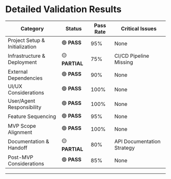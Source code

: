 # Detailed Validation Results

| **Category**                   | **Status**     | **Pass Rate** | **Critical Issues**        |
| ------------------------------ | -------------- | ------------- | -------------------------- |
| Project Setup & Initialization | 🟢 **PASS**    | 95%           | None                       |
| Infrastructure & Deployment    | 🟡 **PARTIAL** | 75%           | CI/CD Pipeline Missing     |
| External Dependencies          | 🟢 **PASS**    | 90%           | None                       |
| UI/UX Considerations           | 🟢 **PASS**    | 100%          | None                       |
| User/Agent Responsibility      | 🟢 **PASS**    | 100%          | None                       |
| Feature Sequencing             | 🟢 **PASS**    | 95%           | None                       |
| MVP Scope Alignment            | 🟢 **PASS**    | 100%          | None                       |
| Documentation & Handoff        | 🟡 **PARTIAL** | 80%           | API Documentation Strategy |
| Post-MVP Considerations        | 🟢 **PASS**    | 85%           | None                       |

---
